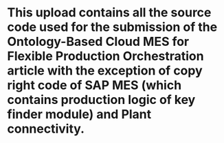 # This upload contains all the source code used for the submission of the Ontology-Based Cloud MES for Flexible Production Orchestration article with the exception of copy right code of SAP MES (which contains production logic of key finder module) and Plant connectivity.
